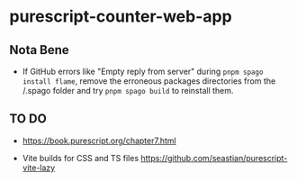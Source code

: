 # purescript-counter-web-app

## Nota Bene

- If GitHub errors like "Empty reply from server" during `pnpm spago install flame`, remove the erroneous packages directories from the /.spago folder and try `pnpm spago build` to reinstall them.

##  TO DO

- https://book.purescript.org/chapter7.html

- Vite builds for CSS and TS files https://github.com/seastian/purescript-vite-lazy
